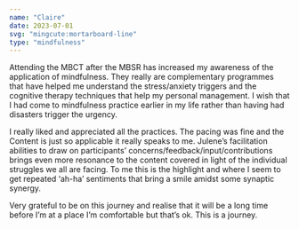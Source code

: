 ```yaml
---
name: "Claire"
date: 2023-07-01
svg: "mingcute:mortarboard-line"
type: "mindfulness"
---
```

Attending the MBCT after the MBSR has increased my awareness of the application of mindfulness. They really are complementary programmes that have helped me understand the stress/anxiety triggers and the cognitive therapy techniques that help my personal management. I wish that I had come to mindfulness practice earlier in my life rather than having had disasters trigger the urgency.

I really liked and appreciated all the practices. The pacing was fine and the Content is just so applicable it really speaks to me. Julene’s facilitation abilities to draw on participants’ concerns/feedback/input/contributions brings even more resonance to the content covered in light of the individual struggles we all are facing. To me this is the highlight and where I seem to get repeated ‘ah-ha’ sentiments that bring a smile amidst some synaptic synergy.

Very grateful to be on this journey and realise that it will be a long time before I’m at a place I’m comfortable but that’s ok. This is a journey.
